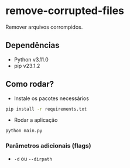 # remove-corrupted-files

Remover arquivos corrompidos.

## Dependências

- Python v3.11.0
- pip v23.1.2

## Como rodar?

- Instale os pacotes necessários

```sh
pip install -r requirements.txt
```

- Rodar a aplicação

```sh
python main.py
```

### Parâmetros adicionais (flags)

- `-d` ou `--dirpath`